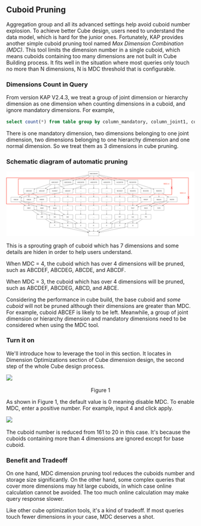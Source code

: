 ## Cuboid Pruning ##

Aggregation group and all its advanced settings help avoid cuboid number explosion. To achieve better Cube design, users need to understand the data model, which is hard for the junior ones. Fortunately, KAP provides another simple cuboid pruning tool named *Max Dimension Combination (MDC)*. This tool limits the dimension number in a single cuboid, which means cuboids containing too many dimensions are not built in Cube Building process. It fits well in the situation where most queries only touch no more than N dimensions, N is MDC threshold that is configurable.

### Dimensions Count in Query ###

From version KAP V2.4.3, we treat a group of joint dimension or hierarchy dimension as one dimension when counting dimensions in a cuboid, and ignore mandatory dimensions. For example,

```sql
select count(*) from table group by column_mandatory, column_joint1, column_joint2, column_hierarchy1, column_hierarchy2, column_normal
```

There is one mandatory dimension, two dimensions belonging to one joint dimension, two dimensions belonging to one hierarchy dimension and one normal dimension. So we treat them as 3 dimensions in cube pruning.

### Schematic diagram of automatic pruning ###

![sprouting graph](images/cuboid_mdc.en.png)

This is a sprouting graph of cuboid which has 7 dimensions and some details are hiden in order to help users understand.

When MDC = 4, the cuboid which has over 4 dimensions will be pruned, such as ABCDEF, ABCDEG, ABCDE, and ABCDF.

When MDC = 3, the cuboid which has over 4 dimensions will be pruned, such as ABCDEF, ABCDEG, ABCD, and ABCE.

Considering the performance in cube build, the base cuboid and *some cuboid* will not be pruned although their dimensions are greater than MDC. For example, cuboid ABCEF is likely to be left. Meanwhile, a group of joint dimension or hierarchy dimension and mandatory dimensions need to be considered when using the MDC tool.

### Turn it on ###

We'll introduce how to leverage the tool in this section. It locates in Dimension Optimizations section of Cube dimension design, the second step of the whole Cube design process.

![](images/cuboid_pruning_1.jpg)

<p align="center"> Figure 1</p>

As shown in Figure 1, the default value is 0 meaning disable MDC. To enable MDC, enter a positive number. For example, input 4 and click apply. 

![](images/cuboid_pruning_2.jpg)

The cuboid number is reduced from 161 to 20 in this case. It's because the cuboids containing more than 4 dimensions are ignored except for base cuboid.

### Benefit and Tradeoff ###

On one hand, MDC dimension pruning tool reduces the cuboids number and storage size significantly. On the other hand, some complex queries that cover more dimensions may hit large cuboids, in which case online calculation cannot be avoided. The too much online calculation may make query response slower. 

Like other cube optimization tools, it's a kind of tradeoff. If most queries touch fewer dimensions in your case, MDC deserves a shot.
